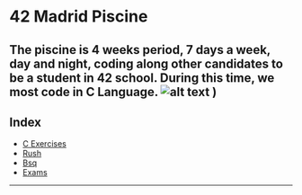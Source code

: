 # 42 Madrid Piscine
The piscine is 4 weeks period, 7 days a week, day and night, coding along other candidates to be a student in 42 school. During this time, we most code in C Language. 
![alt text](https://www.google.com/search?q=42+silicon+valley&tbm=isch&ved=2ahUKEwiys6rC5OHuAhVuEGMBHfXAALsQ2-cCegQIABAA&oq=42+silico&gs_lcp=CgNpbWcQARgAMgQIABATMggIABAIEB4QEzoECCMQJzoCCAA6BAgAEEM6BAgAEB46CAgAEAUQHhATUPETWPslYOswaABwAHgAgAGKAYgBnQWSAQM1LjKYAQCgAQGqAQtnd3Mtd2l6LWltZ8ABAQ&sclient=img&ei=pBwlYLLRFO6gjLsP9YGD2As&bih=717&biw=1440&rlz=1C5CHFA_enES897ES897#imgrc=2jGCd_Q2BrarxM)
)
---
## Index
* [C Exercises]()
* [Rush]()
* [Bsq]()
* [Exams]()
---
